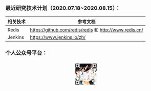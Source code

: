 ### 最近研究技术计划（2020.07.18~2020.08.15）：

| 相关技术        | 参考文档    |
| --------   | ----- |
| Redis      | https://github.com/redis/redis 和 http://www.redis.cn/    | 
| Jenkins    | https://www.jenkins.io/zh/      | 

### 个人公众号平台：
 <p align="center">
     <img src="https://github.com/wencaixu/wencaixu/blob/master/20200712204129909.png" 
     height=80px
     width=80px
     alt="撩一撩">
 </p>
